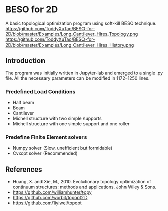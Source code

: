 # BESO for 2D
A basic topological optimization program using soft-kill BESO technique.
https://github.com/ToddyXuTao/BESO-for-2D/blob/master/Examples/Long_Cantilever_Hires_Topology.png
https://github.com/ToddyXuTao/BESO-for-2D/blob/master/Examples/Long_Cantilever_Hires_History.png

## Introduction
The program was initially written in Jupyter-lab and emerged to a single .py file.
All the necessary parameters can be modified in 1172-1250 lines.

### Predefined Load Conditions
- Half beam
- Beam
- Cantilever
- Michell structure with two simple supports
- Michell structure with one simple support and one roller

### Predefine Finite Element solvers
- Numpy solver (Slow, unefficient but formidable)
- Cvxopt solver (Recommended)

## References
- Huang, X. and Xie, M., 2010. Evolutionary topology optimization of continuum structures: methods and applications. John Wiley & Sons.
- https://github.com/williamhunter/topy
- https://github.com/worbit/topopt2D
- https://github.com/1iyiwei/topopt
